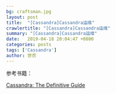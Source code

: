 ```yaml
---
bg: craftsman.jpg
layout: post
title:  "[Cassandra]Cassandra运维"
crawlertitle: "[Cassandra]Cassandra运维"
summary: "[Cassandra]Cassandra运维"
date:   2019-04-18 20:04:47 +0800
categories: posts
tags: ['Cassandra']
author: 世农
---
```



参考书籍：

[Cassandra: The Definitive Guide](http://libgen.io/book/index.php?md5=675AF95EE9D4E26AF11468F283EC408B "Cassandra: The Definitive Guide")